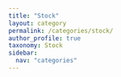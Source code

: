 ```yaml
---
title: "Stock"
layout: category
permalink: /categories/stock/
author_profile: true
taxonomy: Stock
sidebar:
  nav: "categories"
---
```

